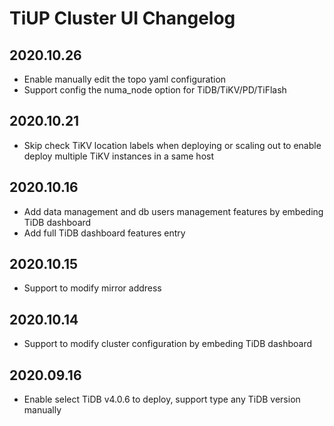 # TiUP Cluster UI Changelog

## 2020.10.26

- Enable manually edit the topo yaml configuration
- Support config the numa_node option for TiDB/TiKV/PD/TiFlash

## 2020.10.21

- Skip check TiKV location labels when deploying or scaling out to enable deploy multiple TiKV instances in a same host

## 2020.10.16

- Add data management and db users management features by embeding TiDB dashboard
- Add full TiDB dashboard features entry

## 2020.10.15

- Support to modify mirror address

## 2020.10.14

- Support to modify cluster configuration by embeding TiDB dashboard

## 2020.09.16

- Enable select TiDB v4.0.6 to deploy, support type any TiDB version manually
